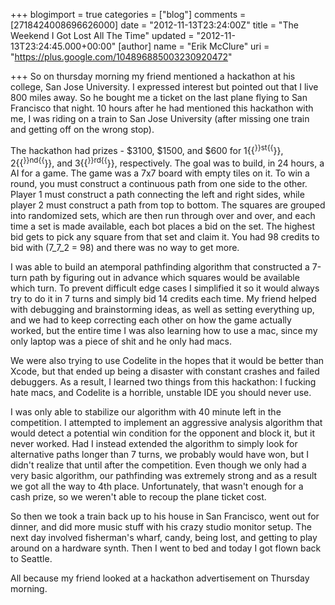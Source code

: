 +++
blogimport = true
categories = ["blog"]
comments = [2718424008696626000]
date = "2012-11-13T23:24:00Z"
title = "The Weekend I Got Lost All The Time"
updated = "2012-11-13T23:24:45.000+00:00"
[author]
name = "Erik McClure"
uri = "https://plus.google.com/104896885003230920472"

+++
So on thursday morning my friend mentioned a hackathon at his college, San Jose University. I expressed interest but pointed out that I live 800 miles away. So he bought me a ticket on the last plane flying to San Francisco that night. 10 hours after he had mentioned this hackathon with me, I was riding on a train to San Jose University (after missing one train and getting off on the wrong stop).

The hackathon had prizes - $3100, $1500, and $600 for 1{{<sup>}}st{{</sup>}}, 2{{<sup>}}nd{{</sup>}}, and 3{{<sup>}}rd{{</sup>}}, respectively. The goal was to build, in 24 hours, a AI for a game. The game was a 7x7 board with empty tiles on it. To win a round, you must construct a continuous path from one side to the other. Player 1 must construct a path connecting the left and right sides, while player 2 must construct a path from top to bottom. The squares are grouped into randomized sets, which are then run through over and over, and each time a set is made available, each bot places a bid on the set. The highest bid gets to pick any square from that set and claim it. You had 98 credits to bid with (7_7_2 = 98) and there was no way to get more.

I was able to build an atemporal pathfinding algorithm that constructed a 7-turn path by figuring out in advance which squares would be available which turn. To prevent difficult edge cases I simplified it so it would always try to do it in 7 turns and simply bid 14 credits each time. My friend helped with debugging and brainstorming ideas, as well as setting everything up, and we had to keep correcting each other on how the game actually worked, but the entire time I was also learning how to use a mac, since my only laptop was a piece of shit and he only had macs.

We were also trying to use Codelite in the hopes that it would be better than Xcode, but that ended up being a disaster with constant crashes and failed debuggers. As a result, I learned two things from this hackathon: I fucking hate macs, and Codelite is a horrible, unstable IDE you should never use.

I was only able to stabilize our algorithm with 40 minute left in the competition. I attempted to implement an aggressive analysis algorithm that would detect a potential win condition for the opponent and block it, but it never worked. Had I instead extended the algorithm to simply look for alternative paths longer than 7 turns, we probably would have won, but I didn't realize that until after the competition. Even though we only had a very basic algorithm, our pathfinding was extremely strong and as a result we got all the way to 4th place. Unfortunately, that wasn't enough for a cash prize, so we weren't able to recoup the plane ticket cost.

So then we took a train back up to his house in San Francisco, went out for dinner, and did more music stuff with his crazy studio monitor setup. The next day involved fisherman's wharf, candy, being lost, and getting to play around on a hardware synth. Then I went to bed and today I got flown back to Seattle.

All because my friend looked at a hackathon advertisement on Thursday morning.